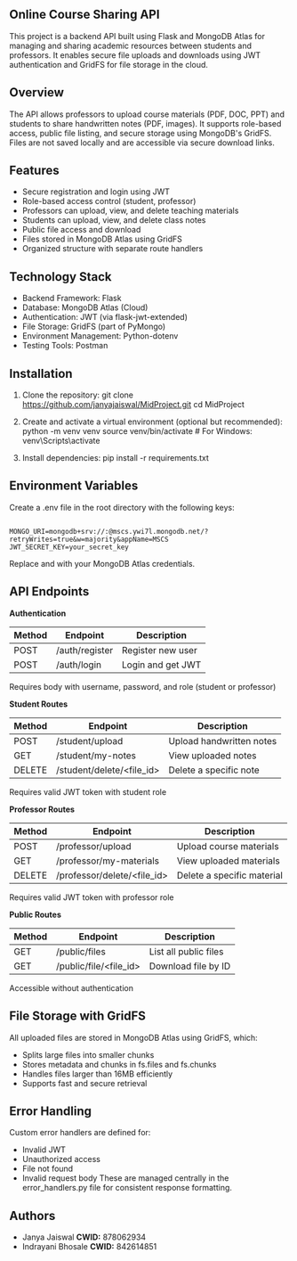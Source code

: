 ## **Online Course Sharing API**
  This project is a backend API built using Flask and MongoDB Atlas for managing and sharing academic resources between students and professors. It enables secure    file uploads and downloads using JWT authentication and GridFS for file storage in the cloud.

## **Overview**
  The API allows professors to upload course materials (PDF, DOC, PPT) and students to share handwritten notes (PDF, images). It supports role-based access, public   file listing, and secure storage using MongoDB's GridFS. Files are not saved locally and are accessible via secure download links.

## **Features**
  -	Secure registration and login using JWT
  -	Role-based access control (student, professor)
  -	Professors can upload, view, and delete teaching materials
  -	Students can upload, view, and delete class notes
  -	Public file access and download
  -	Files stored in MongoDB Atlas using GridFS
  -	Organized structure with separate route handlers

## **Technology Stack**
  -	Backend Framework: Flask
  -	Database: MongoDB Atlas (Cloud)
  -	Authentication: JWT (via flask-jwt-extended)
  -	File Storage: GridFS (part of PyMongo)
  -	Environment Management: Python-dotenv
  -	Testing Tools: Postman

## **Installation**
  1.	Clone the repository:
  git clone https://github.com/janyajaiswal/MidProject.git
  cd MidProject
  
  3.	Create and activate a virtual environment (optional but recommended):
  python -m venv venv
  source venv/bin/activate   # For Windows: venv\Scripts\activate
  
  3.	Install dependencies:
  pip install -r requirements.txt

## **Environment Variables**

  Create a .env file in the root directory with the following keys:
  
 <prev> <code> MONGO_URI=mongodb+srv://<username>:<password>@mscs.ywi7l.mongodb.net/?retryWrites=true&w=majority&appName=MSCS
  JWT_SECRET_KEY=your_secret_key </prev> </code>
  
  Replace <username> and <password> with your MongoDB Atlas credentials.

## **API Endpoints**

**Authentication**

  | Method | Endpoint        | Description         |
  |--------|------------------|---------------------|
  | POST   | /auth/register   | Register new user   |
  | POST   | /auth/login      | Login and get JWT   |

  
  Requires body with username, password, and role (student or professor)

**Student Routes**

  | Method | Endpoint                     | Description             |
  |--------|------------------------------|-------------------------|
  | POST   | /student/upload              | Upload handwritten notes |
  | GET    | /student/my-notes            | View uploaded notes      |
  | DELETE | /student/delete/<file_id>    | Delete a specific note   |

  
  Requires valid JWT token with student role

**Professor Routes**

  | Method | Endpoint                          | Description               |
  |--------|-----------------------------------|---------------------------|
  | POST   | /professor/upload                 | Upload course materials   |
  | GET    | /professor/my-materials           | View uploaded materials   |
  | DELETE | /professor/delete/<file_id>       | Delete a specific material |

  Requires valid JWT token with professor role

**Public Routes**

  | Method | Endpoint                      | Description           |
  |--------|-------------------------------|-----------------------|
  | GET    | /public/files                 | List all public files |
  | GET    | /public/file/<file_id>        | Download file by ID   |

  
  Accessible without authentication

## **File Storage with GridFS**
  All uploaded files are stored in MongoDB Atlas using GridFS, which:
  -	Splits large files into smaller chunks
  -	Stores metadata and chunks in fs.files and fs.chunks
  -	Handles files larger than 16MB efficiently
  -	Supports fast and secure retrieval

## **Error Handling**
  Custom error handlers are defined for:
  -	Invalid JWT
  -	Unauthorized access
  -	File not found
  -	Invalid request body
  These are managed centrally in the error_handlers.py file for consistent response formatting.

## **Authors**
  -	Janya Jaiswal
  **CWID:** 878062934
  -	Indrayani Bhosale
  **CWID:** 842614851





